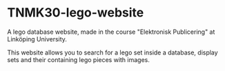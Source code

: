 # TNMK30-lego-website
A lego database website, made in the course "Elektronisk Publicering" at Linköping University.

This website allows you to search for a lego set inside a database, display sets and their containing lego pieces with images. 
